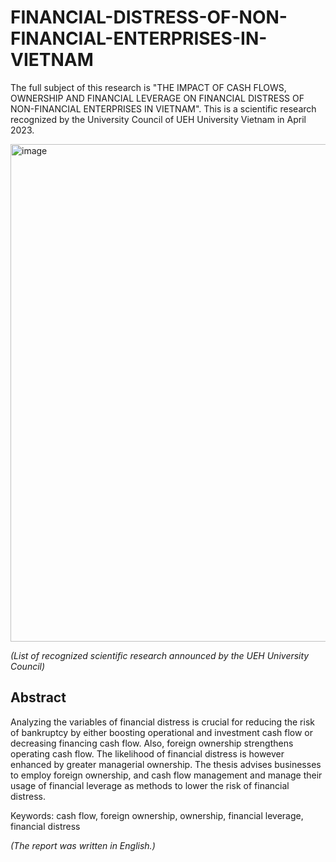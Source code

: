 # FINANCIAL-DISTRESS-OF-NON-FINANCIAL-ENTERPRISES-IN-VIETNAM
The full subject of this research is "THE IMPACT OF CASH FLOWS, OWNERSHIP AND FINANCIAL LEVERAGE ON FINANCIAL DISTRESS OF NON-FINANCIAL ENTERPRISES IN VIETNAM".
This is a scientific research recognized by the University Council of UEH University Vietnam in April 2023.

<img width="796" alt="image" src="https://github.com/MinhThanh2404/FINANCIAL-DISTRESS-OF-NON-FINANCIAL-ENTERPRISES-IN-VIETNAM/assets/126949248/1e40e189-bb4f-4aa6-abe2-f989e8232376">

*(List of recognized scientific research announced by the UEH University Council)*

## Abstract
Analyzing the variables of financial distress is crucial for reducing the risk of bankruptcy by either boosting operational and investment cash flow or decreasing financing cash flow. Also, foreign ownership strengthens operating cash flow. The likelihood of financial distress is however enhanced by greater managerial ownership. The thesis advises businesses to employ foreign ownership, and cash flow management and manage their usage of financial leverage as methods to lower the risk of financial distress.

Keywords: cash flow, foreign ownership, ownership, financial leverage, financial distress

*(The report was written in English.)*
